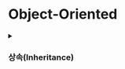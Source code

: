 # Object-Oriented
<details>
<summary>
<h3>상속(Inheritance)</h3>
</summary>

<details>
<summary>
<strong>급여관리 시스템 1</strong>
</summary>

<pre><code class="language-cpp">
#pragma once
class PermanentWorker
{
private:
	char name[100];
	int salary;
public:
	PermanentWorker(char* name, int money);	// Constructor
	int getPAY()const;						// Access Function
	void showSALARYinfo()const;				// Display Function
};//PermanentWorker.h
</code></pre><!--PermanentWorker.h-->
this->name 정적 할당으로 선언되어있다.

<pre><code class="language-cpp">
#pragma once
#include"PermanentWorker.h"
class EmployeeHandler						//Control(=handler) Class
{
private:
	PermanentWorker* empList[50];			//PermanentWorker Object로 PermanentWorker에 접근
	int empNUM;								//empList에 배열 순서를 저장하기 위한 변수
public:
	EmployeeHandler();						//Constructor
	void addEMPLOYEE(PermanentWorker* emp);	//직원 등록을 위한 클래스
	void showALLSALARYinfo()const;			//직원 급여정보를 보기위한 클래스
	void showTOTALSALARY()const;			//지불할 직원 급여 총합을 보기위한 클래스
	~EmployeeHandler();						//동적 할당으로 생성된 empList를 제거하기 위한 Destructor
};//EmployeeHandler.h
</code></pre><!--EmployeeHandler.h-->


<pre><code class="language-cpp">
#define _CRT_SECURE_NO_WARNINGS
#include "PermanentWorker.h"
#include <cstring>
#include <iostream>
#include "EmployeeHandler.h"
using namespace std;

PermanentWorker::PermanentWorker(char* name, int money)
	:salary(money) {strcpy(this->name, name);}			

int PermanentWorker::getPAY()const { return salary; }

void PermanentWorker::showSALARYinfo()const
{
	cout << "name: " << name << endl;
	cout << "salary: " << salary<< endl;
}//PermanentWorker.cpp
</code></pre>


<pre><code class="language-cpp">
#include "EmployeeHandler.h"
#include <iostream>
using namespace std;
EmployeeHandler::EmployeeHandler():empNUM(0){}

void EmployeeHandler::addEMPLOYEE(PermanentWorker* emp)
{
	empList[empNUM++] = emp;
}

void EmployeeHandler::showALLSALARYinfo()const
{
	for (int i = 0; i < empNUM; i++)
		empList[i]->showSALARYinfo();
}
void EmployeeHandler::showTOTALSALARY()const
{
	int sum = 0;
	for (int i = 0; i < empNUM; i++)
		sum += empList[i]->getPAY();
	cout << "sum: " << sum << endl;
}
EmployeeHandler::~EmployeeHandler()
{
	for (int i = 0; i < empNUM; i++)
		delete empList[i];
}//EmployeeHandler.cpp
</code></pre>


<pre><code class="language-cpp">
#include"EmployeeHandler.h"
#include"PermanentWorker.h"

int main(void)
{
	/*직원관리 목적으로 설계된 컨트롤 클래스의 객체 생성*/
	EmployeeHandler handler;

	/*직원 등록*/
	handler.addEMPLOYEE(new PermanentWorker("KIM", 1000));
	handler.addEMPLOYEE(new PermanentWorker("Lee", 1500));
	handler.addEMPLOYEE(new PermanentWorker("Jun", 2000));

	/*이번달 급여 정보*/
	handler.showALLSALARYinfo();

	/*이번달 지불해야할 급여의 총합*/
	handler.showTOTALSALARY();

	return 0;
}
</code></pre>
>위 프로그램은 프로그램의 유연성이나 확장성의 확보가 쉽지 않다.<br>
>영업직 클래스와 임시직 클래스를 추가하고, 영업직 객체와 임시직 객체의 저장을 위한 배열을 추가하고 각각 배열에 저장된 객체의 수를 별도로 세어보고, 정수형 변수도 멤버로 추가하는 등, 많은 것들을 바꿔줘야 한다. 또 addEMPLOYEE함수는 영업직용과 임시직 객체용을 각각 추가하고, 급여정보를 출력하는 나머지 두 멤버함수는 총 3개의 배열을 대상으로 연산을 진행하고, 반복문이 추가로 각각 두 개씩 더 삽입해야 한다. 결과적으로 확장하려면 다시 만들어야해서 위 코드는 확장성에 있어 좋지 못하다.
------------

>요구조건에 맞게 급여관리 시스템 2로 변경해보자.<br>>직원 고용형태가 '정규직(PermanentWorker)'하나였지만 영업직(Sales), 임시직(Temporary)등 등장했다.영업직(Sales)는 기본급여+인센티브를, 임시직(Temporary)에는 시간당 급여 x 일한 시간의 급여 계산방식이 적용이 된다.

</details>

<details>
<summary>
<strong>급여관리 시스템 2</strong>
</summary>
[상속구조]<br>
>근로자(Employee) <- 정규직(PermanentWorker) <- 영업직(SalesWorker)<br>
>근로자(Employee) <- 임시직(TemporaryWorker)<br>
------------
[임금형태]<br>
>근로자(Employee)			Base Class<br>
>정규직(PermanentWorker)	기본급여<br>
>임시직(TemporaryWorker)	시간급여x일한시간<br>
>영업직(Sales)			기본급여x인센티브<br>
------------

<pre><code class="language-cpp">
#pragma once
class EMPLOYEE
{
private:
	char name[100];
public:
	EMPLOYEE(char* name);
	void showNAME()const;
};//EMPLOYEE.h
</code></pre>

<pre><code class="language-cpp">
#pragma once
#include "Employee.h"
class PermanentWorker:public Employee
{
private:
	int salary;
public:
	PermanentWorker(char* name, int money);
	int getPAY()const;
	void showSALARYinfo()const;
}; //PermanentWorker.h
</code></pre>


<pre><code class="language-cpp">
#pragma once
#include"PermanentWorker.h"
class SalesWorker:public PermanentWorker
{
private:
	int salesResult;
	double bonusRatio;
public:
	SalesWorker(char* name, int money, double ratio);
	void AddSalesResult(int value);
	int getPAY()const;
	void showSALARYinfo()const;
};//SalesWorker.h
</code></pre>


<pre><code class="language-cpp">
#pragma once
#include "Employee.h"
class TemporaryWorker:public Employee
{
private:
	int worktime;
	int payperhour;
public:
	TemporaryWorker(char*name,int pay);
	void AddWorkTime(int time);
	int getPAY()const;
	void showSALARYinfo()const;
};//TemporaryWorker.h
</code></pre>


<pre><code class="language-cpp">
#pragma once
#include"Employee.h"
class EmployeeHandler				//Control Class
{
private:
	Employee* empLIST[50];
	int empNUM;
public:
	EmployeeHandler();
	void AddEmployee(Employee* emp);
	void ShowAllSalaryiInfo()const;
	void ShowTotalSalary()const;
	~EmployeeHandler();
};//EmployeeHandler.h
</code></pre>


<pre><code class="language-cpp">
#define _CRT_SECURE_NO_WARNINGS
#include "Employee.h"
#include<cstring>
#include <iostream>
using namespace std;

Employee::Employee(char* name)
{
	strcpy(this->name, name);
}
void Employee::showNAME()const
{
	cout <<"이름: "<<name << endl;
}//Employee.cpp
</code></pre>


<pre><code class="language-cpp">
#include "PermanentWorker.h"
#include<cstring>
#include <iostream>
using namespace std;

PermanentWorker::PermanentWorker(char* name, int money)
	:Employee(name),salary(money)
{}
int PermanentWorker::getPAY()const
{
	return salary;
}
void PermanentWorker::showSALARYinfo()const
{
	showNAME();
	cout << "SALARY: " << getPAY() << endl<<endl;
}//PermanentWorker.cpp
</code></pre>


<pre><code class="language-cpp">
#include "SalesWorker.h"
#include<iostream>
using namespace std;

SalesWorker::SalesWorker(char* name, int money, double ratio)
	:PermanentWorker(name, money), salesResult(0), bonusRatio(ratio)
{}
void SalesWorker::AddSalesResult(int value)
{
	salesResult += value;
}
int SalesWorker::getPAY()const
{
	return PermanentWorker::getPAY() 
		+ (int)(salesResult * bonusRatio);
}
void SalesWorker::showSALARYinfo()const
{
	showNAME();
	cout <<"salary: "<<getPAY() << endl << endl;
}//SalesWorker.cpp
</code></pre>

<pre><code class="language-cpp">
#include "TemporaryWorker.h"
#include<iostream>
using namespace std;

TemporaryWorker::TemporaryWorker(char* name, int pay)
	:Employee(name),worktime(0), payperhour(pay)
{}
void TemporaryWorker::AddWorkTime(int time)
{
	worktime += time;
}
int TemporaryWorker::getPAY()const
{
	return worktime * payperhour;
}
void TemporaryWorker::showSALARYinfo()const
{
	showNAME();
	cout << "salary: " << getPAY() << endl << endl;
}//TemporaryWorker.cpp

</code></pre>
#include "EmployeeHandler.h"
#include<cstring>
#include <iostream>
using namespace std;
EmployeeHandler::EmployeeHandler():empNUM(0)
{}
void EmployeeHandler::AddEmployee(Employee* emp)
{
	empLIST[empNUM++] = emp;
}
void EmployeeHandler::ShowAllSalaryiInfo()const
{
	//for (int i = 0; i < empNUM; i++)
	//	empLIST[i]->showSALARYinfo();
}
void EmployeeHandler::ShowTotalSalary()const
{
	int sum = 0;
	//for (int i = 0; i < empNUM; i++)
	//	sum+=empLIST[i]->getPAY();
	cout << "salary sum: " << sum << endl;
}
EmployeeHandler::~EmployeeHandler()
{
	for (int i = 0; i < empNUM; i++)
		delete empLIST[i];
}//EmployeeHandler.cpp
<pre><code class="language-cpp">

</code></pre>

<pre><code class="language-cpp">
#include"Employee.h"
#include"EmployeeHandler.h"
#include"PermanentWorker.h"

int main(void)
{
	//직원 관리를 목적으로 설계된 컨트롤 클래스의 객체 생성
	EmployeeHandler handler;

	//직원 등록
	handler.AddEmployee(new PermanentWorker("Kim", 1000));
	handler.AddEmployee(new PermanentWorker("Lim", 3000));
	handler.AddEmployee(new PermanentWorker("Jun", 2500));
	
	//이 달에 지불할 급여의 정보
	handler.ShowAllSalaryiInfo();
	
	//이 달에 지불 할 급여의 총합
	handler.ShowTotalSalary();

	return 0;
}
</code></pre>

</details><!--급여관리시스템2 끝-->



</details><!--끝 -->

